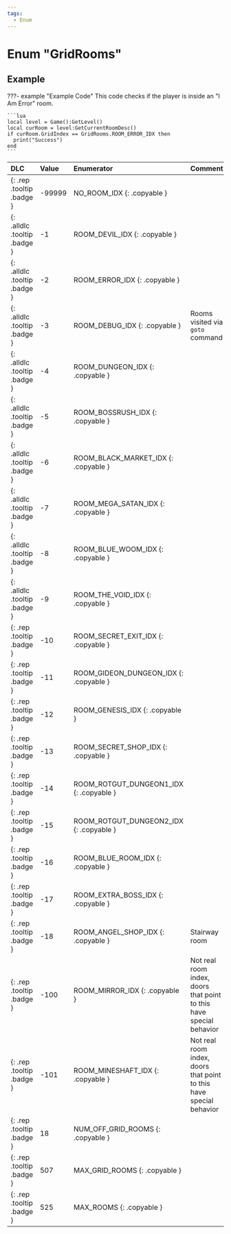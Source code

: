 ```yaml
---
tags:
  - Enum
---
```

# Enum "GridRooms"

## Example
???- example "Example Code"
    This code checks if the player is inside an "I Am Error" room.

    ```lua
    local level = Game():GetLevel()
    local curRoom = level:GetCurrentRoomDesc()
    if curRoom.GridIndex == GridRooms.ROOM_ERROR_IDX then
      print("Success")
    end
    ```

|DLC|Value|Enumerator|Comment|
|:--|:--|:--|:--|
|[ ](#){: .rep .tooltip .badge }|-99999 |NO_ROOM_IDX {: .copyable } |  |
|[ ](#){: .alldlc .tooltip .badge }|-1 |ROOM_DEVIL_IDX {: .copyable } |  |
|[ ](#){: .alldlc .tooltip .badge }|-2 |ROOM_ERROR_IDX {: .copyable } |  |
|[ ](#){: .alldlc .tooltip .badge }|-3 |ROOM_DEBUG_IDX {: .copyable } | Rooms visited via `goto` command |
|[ ](#){: .alldlc .tooltip .badge }|-4 |ROOM_DUNGEON_IDX {: .copyable } | |
|[ ](#){: .alldlc .tooltip .badge }|-5 |ROOM_BOSSRUSH_IDX {: .copyable } |  |
|[ ](#){: .alldlc .tooltip .badge }|-6 |ROOM_BLACK_MARKET_IDX {: .copyable } |  |
|[ ](#){: .alldlc .tooltip .badge }|-7 |ROOM_MEGA_SATAN_IDX {: .copyable } |  |
|[ ](#){: .alldlc .tooltip .badge }|-8 |ROOM_BLUE_WOOM_IDX {: .copyable } |  |
|[ ](#){: .alldlc .tooltip .badge }|-9 |ROOM_THE_VOID_IDX {: .copyable } |  |
|[ ](#){: .rep .tooltip .badge }|-10 |ROOM_SECRET_EXIT_IDX {: .copyable } |  |
|[ ](#){: .rep .tooltip .badge }|-11 |ROOM_GIDEON_DUNGEON_IDX {: .copyable } |  |
|[ ](#){: .rep .tooltip .badge }|-12 |ROOM_GENESIS_IDX {: .copyable } |  |
|[ ](#){: .rep .tooltip .badge }|-13 |ROOM_SECRET_SHOP_IDX {: .copyable } |  |
|[ ](#){: .rep .tooltip .badge }|-14 |ROOM_ROTGUT_DUNGEON1_IDX {: .copyable } |  |
|[ ](#){: .rep .tooltip .badge }|-15 |ROOM_ROTGUT_DUNGEON2_IDX {: .copyable } |  |
|[ ](#){: .rep .tooltip .badge }|-16 |ROOM_BLUE_ROOM_IDX {: .copyable } |  |
|[ ](#){: .rep .tooltip .badge }|-17 |ROOM_EXTRA_BOSS_IDX {: .copyable } |  |
|[ ](#){: .rep .tooltip .badge }|-18 |ROOM_ANGEL_SHOP_IDX {: .copyable } | Stairway room |
|[ ](#){: .rep .tooltip .badge }|-100 |ROOM_MIRROR_IDX {: .copyable } | Not real room index, doors that point to this have special behavior |
|[ ](#){: .rep .tooltip .badge }|-101 |ROOM_MINESHAFT_IDX {: .copyable } | Not real room index, doors that point to this have special behavior |
|[ ](#){: .rep .tooltip .badge }|18 |NUM_OFF_GRID_ROOMS {: .copyable } |  |
|[ ](#){: .rep .tooltip .badge }|507 |MAX_GRID_ROOMS {: .copyable } |  |
|[ ](#){: .rep .tooltip .badge }|525 |MAX_ROOMS {: .copyable } |  |

